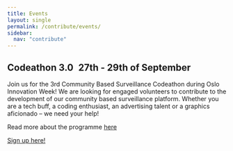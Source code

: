 ```yaml
---
title: Events
layout: single
permalink: /contribute/events/
sidebar:
  nav: "contribute"
---
```


## Codeathon 3.0   27th - 29th of September 

Join us for the 3rd Community Based Surveillance Codeathon during Oslo Innovation Week! We are looking for engaged volunteers to contribute to the development of our community based surveillance platform. Whether you are a tech buff, a coding enthusiast, an advertising talent or a graphics aficionado – we need your help! 

Read more about the programme [here](https://oiw.no/program/red-cross-codeathon-community-based-surveillance) 

[Sign up here!](https://events.provisoevent.no/r%C3%B8dekors/events/red-cross-codeathon-30/register)

